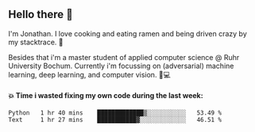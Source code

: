 ## Hello there 👋

I'm Jonathan. I love cooking and eating ramen and being driven crazy by my stacktrace. 🍜

Besides that i'm a master student of applied computer science @ Ruhr University Bochum. 
Currently i'm focussing on (adversarial) machine learning, deep learning, and computer vision. 🔬💻

#### 💥 Time i wasted fixing my own code during the last week:

<!--START_SECTION:waka-->

```text
Python   1 hr 40 mins    █████████████▒░░░░░░░░░░░   53.49 %
Text     1 hr 27 mins    ███████████▓░░░░░░░░░░░░░   46.51 %
```

<!--END_SECTION:waka-->
